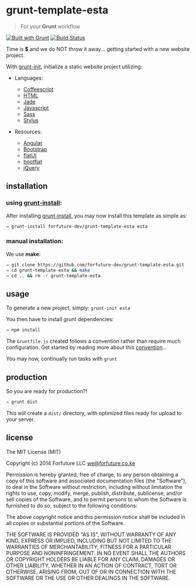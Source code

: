 
# grunt-template-esta

> For your **Grunt** workflow

[![Built with Grunt](https://cdn.gruntjs.com/builtwith.png)](http://gruntjs.com/) [![Build Status](https://travis-ci.org/forfuture-dev/grunt-template-esta.svg?branch=develop)](https://travis-ci.org/forfuture-dev/grunt-template-esta)

Time is **$** and we do NOT throw it away... getting started with a new
 website project.

With [grunt-init][grunt-init], initialize a static website project
 utilizing:

  * Languages:
    * [Coffeescript][coffee]
    * [HTML][html]
    * [Jade][jade]
    * [Javascript][javascript]
    * [Sass][sass]
    * [Stylus][stylus]

  * Resources:
    * [Angular][angular]
    * [Bootstrap][bootstrap]
    * [flatUI][flatUI]
    * [bootflat][bootflat]
    * [jQuery][jQuery]


## installation

### using [grunt-install][grunt-install]:

After installing [grunt-install][grunt-install], you may now install this
 template as simple as:

```bash
⇒ grunt-install forfuture-dev/grunt-template-esta esta
```


### manual installation:

We use __make__:

```bash
⇒ git clone https://github.com/forfuture-dev/grunt-template-esta.git
⇒ cd grunt-template-esta && make
⇒ cd .. && rm -r grunt-template-esta
```


## usage

To generate a new project, simply: `grunt-init esta`

You then have to install grunt dependencies:

```bash
⇒ npm install
```

The `Gruntfile.js` created follows a convention rather than require much
 configuration. Get started by reading more about
 this [convention][convention]...

You may now, continually run tasks with `grunt`


## production

So you are ready for production?!

```bash
⇒ grunt dist
```

This will create a `dist/` directory, with optimized files ready for upload
 to your server.


## license

The MIT License (MIT)

Copyright (c) 2014 Forfuture LLC <we@forfuture.co.ke>

Permission is hereby granted, free of charge, to any person
obtaining a copy of this software and associated
documentation files (the "Software"), to deal in the Software
without restriction, including without limitation the rights
to use, copy, modify, merge, publish, distribute, sublicense,
and/or sell copies of the Software, and to permit persons to
whom the Software is furnished to do so, subject to the
following conditions:

The above copyright notice and this permission notice shall
be included in all copies or substantial portions of the
Software.

THE SOFTWARE IS PROVIDED "AS IS", WITHOUT WARRANTY OF ANY
KIND, EXPRESS OR IMPLIED, INCLUDING BUT NOT LIMITED TO THE
WARRANTIES OF MERCHANTABILITY, FITNESS FOR A PARTICULAR
PURPOSE AND NONINFRINGEMENT. IN NO EVENT SHALL THE AUTHORS
OR COPYRIGHT HOLDERS BE LIABLE FOR ANY CLAIM, DAMAGES OR
OTHER LIABILITY, WHETHER IN AN ACTION OF CONTRACT, TORT OR
OTHERWISE, ARISING FROM, OUT OF OR IN CONNECTION WITH THE
SOFTWARE OR THE USE OR OTHER DEALINGS IN THE SOFTWARE.


[convention]:https://github.com/forfuture-dev/grunt-template-esta/wiki/Convention
[repo]:https://github.com/forfuture-dev/grunt-template-esta

[angular]:https://angularjs.org
[bootflat]:http://bootflat.github.io
[bootstrap]:https://getbootstrap.com
[coffee]:http://coffeescript.org
[flatUI]:http://designmodo.com/flat-free
[grunt-init]:https://gruntjs.com
[grunt-install]:https://github.com/GochoMugo/grunt-install.git
[html]:http://en.wikipedia.org/wiki/HTML
[jade]:https://jade-lang.com
[javascript]:https://developer.mozilla.org/en/docs/Web/JavaScript
[jQuery]:http://code.jquery.com
[onpm]:https://github.com/forfuture-dev/onpm
[npm]:https://npmjs.org
[sass]:https://sass-lang.com
[stylus]:http://learnboost.github.io/stylus
